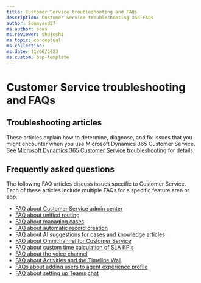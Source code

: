 ```yaml
---
title: Customer Service troubleshooting and FAQs  
description: Customer Service troubleshooting and FAQs
author: Soumyasd27
ms.author: sdas
ms.reviewer: shujoshi
ms.topic: conceptual 
ms.collection:
ms.date: 11/06/2023
ms.custom: bap-template
---
```


# Customer Service troubleshooting and FAQs

## Troubleshooting articles

These articles explain how to determine, diagnose, and fix issues that you might encounter when you use Microsoft Dynamics 365 Customer Service. See [Microsoft Dynamics 365 Customer Service troubleshooting](/troubleshoot/dynamics-365/customer-service/welcome-customer-service) for details.

## Frequently asked questions

The following FAQ articles discuss issues specific to Customer Service. Each of these articles include multiple FAQs for a specific feature area or app.

- [FAQ about Customer Service admin center](../administer/faq-customer-service-admin-center.md)
- [FAQ about unified routing](../administer/unified-routing-faqs.md)
- [FAQ about managing cases](../administer/faq-case-mgmt.md)
- [FAQ about automatic record creation](../administer/arc-faqs.md)
- [FAQ about AI suggestions for cases and knowledge articles](../administer/csw-faqs-ai-suggestions.md)
- [FAQ about Omnichannel for Customer Service](../administer/faqs.md)
- [FAQ about custom time calculation of SLA KPIs](../administer/faqs-custom-time-sla-kpis.md)
- [FAQ about the voice channel](../administer/voice-channel-faqs.md)
- [FAQ about Activities and the Timeline Wall](/powerapps/user/faq-for-timeline-and-activity)
- [FAQs about adding users to agent experience profile](../administer/faq-agent-experience-profile.md)
- [FAQ about setting up Teams chat](../administer/faq-teams-chat.md)